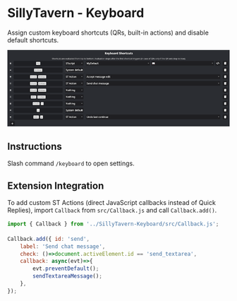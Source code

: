 # SillyTavern - Keyboard

Assign custom keyboard shortcuts (QRs, built-in actions) and disable default shortcuts.

![](./README/kb-01.png)



## Instructions

Slash command `/keyboard` to open settings.



## Extension Integration

To add custom ST Actions (direct JavaScript callbacks instead of Quick Replies), import `Callback` from `src/Callback.js` and call `Callback.add()`.

```javascript
import { Callback } from '../SillyTavern-Keyboard/src/Callback.js';

Callback.add({ id: 'send',
	label: 'Send chat message',
	check: ()=>document.activeElement.id == 'send_textarea',
	callback: async(evt)=>{
		evt.preventDefault();
		sendTextareaMessage();
	},
});
```
